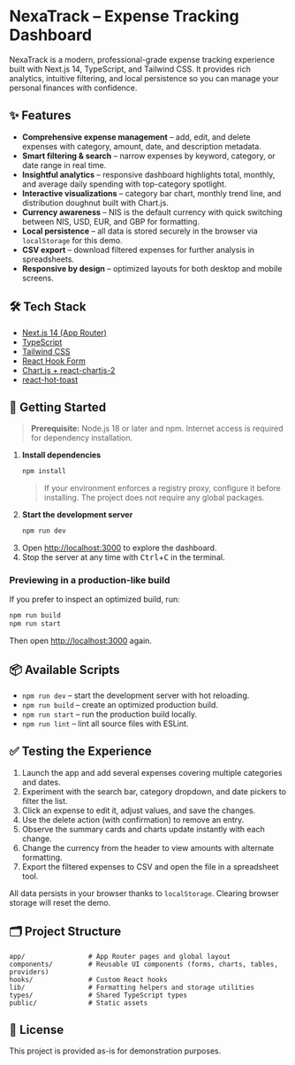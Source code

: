# NexaTrack – Expense Tracking Dashboard

NexaTrack is a modern, professional-grade expense tracking experience built with Next.js 14, TypeScript, and Tailwind CSS. It provides rich analytics, intuitive filtering, and local persistence so you can manage your personal finances with confidence.

## ✨ Features

- **Comprehensive expense management** – add, edit, and delete expenses with category, amount, date, and description metadata.
- **Smart filtering & search** – narrow expenses by keyword, category, or date range in real time.
- **Insightful analytics** – responsive dashboard highlights total, monthly, and average daily spending with top-category spotlight.
- **Interactive visualizations** – category bar chart, monthly trend line, and distribution doughnut built with Chart.js.
- **Currency awareness** – NIS is the default currency with quick switching between NIS, USD, EUR, and GBP for formatting.
- **Local persistence** – all data is stored securely in the browser via `localStorage` for this demo.
- **CSV export** – download filtered expenses for further analysis in spreadsheets.
- **Responsive by design** – optimized layouts for both desktop and mobile screens.

## 🛠️ Tech Stack

- [Next.js 14 (App Router)](https://nextjs.org/)
- [TypeScript](https://www.typescriptlang.org/)
- [Tailwind CSS](https://tailwindcss.com/)
- [React Hook Form](https://react-hook-form.com/)
- [Chart.js + react-chartjs-2](https://react-chartjs-2.js.org/)
- [react-hot-toast](https://react-hot-toast.com/)

## 🚀 Getting Started

> **Prerequisite:** Node.js 18 or later and npm. Internet access is required for dependency installation.

1. **Install dependencies**
   ```bash
   npm install
   ```
   > If your environment enforces a registry proxy, configure it before installing. The project does not require any global packages.
2. **Start the development server**
   ```bash
   npm run dev
   ```
3. Open [http://localhost:3000](http://localhost:3000) to explore the dashboard.
4. Stop the server at any time with <kbd>Ctrl</kbd>+<kbd>C</kbd> in the terminal.

### Previewing in a production-like build

If you prefer to inspect an optimized build, run:

```bash
npm run build
npm run start
```

Then open [http://localhost:3000](http://localhost:3000) again.

## 📦 Available Scripts

- `npm run dev` – start the development server with hot reloading.
- `npm run build` – create an optimized production build.
- `npm run start` – run the production build locally.
- `npm run lint` – lint all source files with ESLint.

## ✅ Testing the Experience

1. Launch the app and add several expenses covering multiple categories and dates.
2. Experiment with the search bar, category dropdown, and date pickers to filter the list.
3. Click an expense to edit it, adjust values, and save the changes.
4. Use the delete action (with confirmation) to remove an entry.
5. Observe the summary cards and charts update instantly with each change.
6. Change the currency from the header to view amounts with alternate formatting.
7. Export the filtered expenses to CSV and open the file in a spreadsheet tool.

All data persists in your browser thanks to `localStorage`. Clearing browser storage will reset the demo.

## 🗂️ Project Structure

```
app/                # App Router pages and global layout
components/         # Reusable UI components (forms, charts, tables, providers)
hooks/              # Custom React hooks
lib/                # Formatting helpers and storage utilities
types/              # Shared TypeScript types
public/             # Static assets
```

## 📄 License

This project is provided as-is for demonstration purposes.

